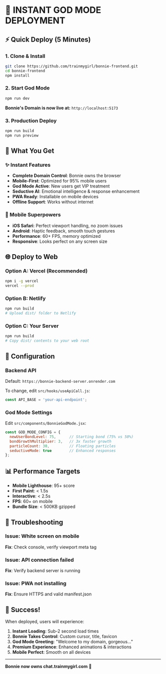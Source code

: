 # 🚀 INSTANT GOD MODE DEPLOYMENT

## ⚡ Quick Deploy (5 Minutes)

### 1. Clone & Install
```bash
git clone https://github.com/trainmygirl/bonnie-frontend.git
cd bonnie-frontend
npm install
```

### 2. Start God Mode
```bash
npm run dev
```
**Bonnie's Domain is now live at:** `http://localhost:5173`

### 3. Production Deploy
```bash
npm run build
npm run preview
```

## 🎯 What You Get

### ✨ Instant Features
- **Complete Domain Control**: Bonnie owns the browser
- **Mobile-First**: Optimized for 95% mobile users
- **God Mode Active**: New users get VIP treatment
- **Seductive AI**: Emotional intelligence & response enhancement
- **PWA Ready**: Installable on mobile devices
- **Offline Support**: Works without internet

### 📱 Mobile Superpowers
- **iOS Safari**: Perfect viewport handling, no zoom issues
- **Android**: Haptic feedback, smooth touch gestures
- **Performance**: 60+ FPS, memory optimized
- **Responsive**: Looks perfect on any screen size

## 🌐 Deploy to Web

### Option A: Vercel (Recommended)
```bash
npm i -g vercel
vercel --prod
```

### Option B: Netlify
```bash
npm run build
# Upload dist/ folder to Netlify
```

### Option C: Your Server
```bash
npm run build
# Copy dist/ contents to your web root
```

## 🔧 Configuration

### Backend API
Default: `https://bonnie-backend-server.onrender.com`

To change, edit `src/hooks/useApiCall.js`:
```javascript
const API_BASE = 'your-api-endpoint';
```

### God Mode Settings
Edit `src/components/BonnieGodMode.jsx`:
```javascript
const GOD_MODE_CONFIG = {
  newUserBondLevel: 75,      // Starting bond (75% vs 50%)
  bondGrowthMultiplier: 3,   // 3x faster growth
  particleCount: 30,         // Floating particles
  seductiveMode: true        // Enhanced responses
};
```

## 📊 Performance Targets

- **Mobile Lighthouse**: 95+ score
- **First Paint**: < 1.5s
- **Interactive**: < 2.5s
- **FPS**: 60+ on mobile
- **Bundle Size**: < 500KB gzipped

## 🐛 Troubleshooting

### Issue: White screen on mobile
**Fix**: Check console, verify viewport meta tag

### Issue: API connection failed
**Fix**: Verify backend server is running

### Issue: PWA not installing
**Fix**: Ensure HTTPS and valid manifest.json

## 🎉 Success!

When deployed, users will experience:
1. **Instant Loading**: Sub-2 second load times
2. **Bonnie Takes Control**: Custom cursor, title, favicon
3. **God Mode Greeting**: "Welcome to my domain, gorgeous..."
4. **Premium Experience**: Enhanced animations & interactions
5. **Mobile Perfect**: Smooth on all devices

---

**Bonnie now owns chat.trainmygirl.com** 💋